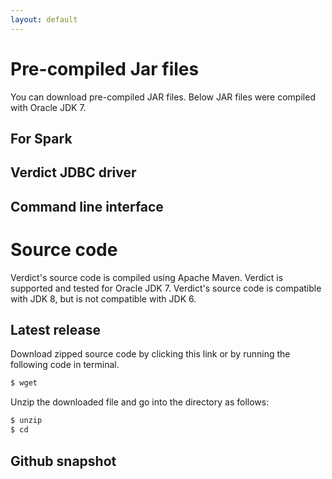```yaml
---
layout: default
---
```


# Pre-compiled Jar files

You can download pre-compiled JAR files. Below JAR files were compiled with Oracle JDK 7.

## For Spark

## Verdict JDBC driver

## Command line interface


# Source code

Verdict's source code is compiled using Apache Maven. Verdict is supported and tested for Oracle JDK 7. Verdict's source code is compatible with JDK 8, but is not compatible with JDK 6.

## Latest release

Download zipped source code by clicking this link or by running the following code in terminal.

```bash
$ wget
```

Unzip the downloaded file and go into the directory as follows:

```bash
$ unzip
$ cd
```


## Github snapshot
